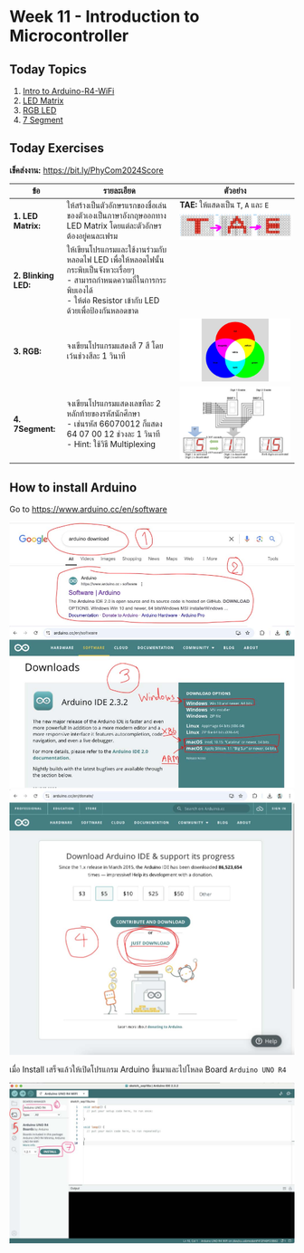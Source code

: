 # Week 11 - Introduction to Microcontroller

## Today Topics

1. [Intro to Arduino-R4-WiFi](01.Arduino-R4-WiFi)
2. [LED Matrix](02.LED_Matrix)
3. [RGB LED](03.RGB%20LED.md)
4. [7 Segment](04.7%20Segment.md)

## Today Exercises

**เข็คส่งงาน:** https://bit.ly/PhyCom2024Score

| ข้อ                  | รายละเอียด                                                                                                                                                                                | ตัวอย่าง                                                                   |
|----------------------|-------------------------------------------------------------------------------------------------------------------------------------------------------------------------------------------|----------------------------------------------------------------------------|
| **1. LED Matrix:**   | ให้สร้างเป็นตัวอักษรแรกของชื่อเล่นของตัวเองเป็นภาษาอังกฤษออกทาง LED Matrix โดยแต่ละตัวอักษรต้องอยู่คนละเฟรม                                                                               | **TAE:** ให้แสดงเป็น `T`, `A` และ `E` <br> ![ex01.png](files/img/ex01.png) |
| **2. Blinking LED:** | ให้เขียนโปรแกรมและใช้งานร่วมกับหลอดไฟ LED เพื่อให้หลอดไฟนั้นกระพิบเป็นจังหวะเรื่อยๆ <br> - สามารถกำหนดความถี่ในการกระพิบเองได้ <br> - ให้ต่อ Resistor เข้ากับ LED ด้วยเพื่อป้องกันหลอดขาด |                                                                            |
| **3. RGB:**          | จงเขียนโปรแกรมแสดงสี 7 สี โดยเว้นช่วงสีละ 1 วินาที                                                                                                                                        | ![rgb.jpg](files/img/rgb.jpg)                                              |
| **4. 7Segment:**     | จงเขียนโปรแกรมแสดงเลขทีละ 2 หลักท้ายของรหัสนักศึกษา <br> - เช่นรหัส 66070012 ก็แสดง 64 07 00 12 ช่วงละ 1 วินาที <br> - Hint: ใช้วิธี Multiplexing                                         | ![ex02.jpg](files/img/ex02.jpg)                                            | 

## How to install Arduino

Go to https://www.arduino.cc/en/software

![install01.jpg](files/img/install01.jpg)
![install02.jpg](files/img/install02.jpg)

เมื่อ Install เสร็จแล้วให้เปิดโปรแกรม Arduino ขึ้นมาและไปโหลด Board `Arduino UNO R4`

![install03.jpg](files/img/install03.jpg)